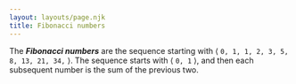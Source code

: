 ```yaml
---
layout: layouts/page.njk
title: Fibonacci numbers
---
```

The __*Fibonacci numbers*__ are the sequence starting with
&lang; `0, 1, 1, 2, 3, 5, 8, 13, 21, 34,` &rang;.  The sequence starts with &lang; `0, 1` &rang;, and then each subsequent number is the sum of the previous two.